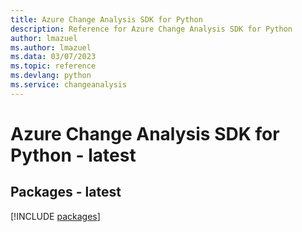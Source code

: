 ```yaml
---
title: Azure Change Analysis SDK for Python
description: Reference for Azure Change Analysis SDK for Python
author: lmazuel
ms.author: lmazuel
ms.data: 03/07/2023
ms.topic: reference
ms.devlang: python
ms.service: changeanalysis
---
```

# Azure Change Analysis SDK for Python - latest
## Packages - latest
[!INCLUDE [packages](change-analysis-index.md)]